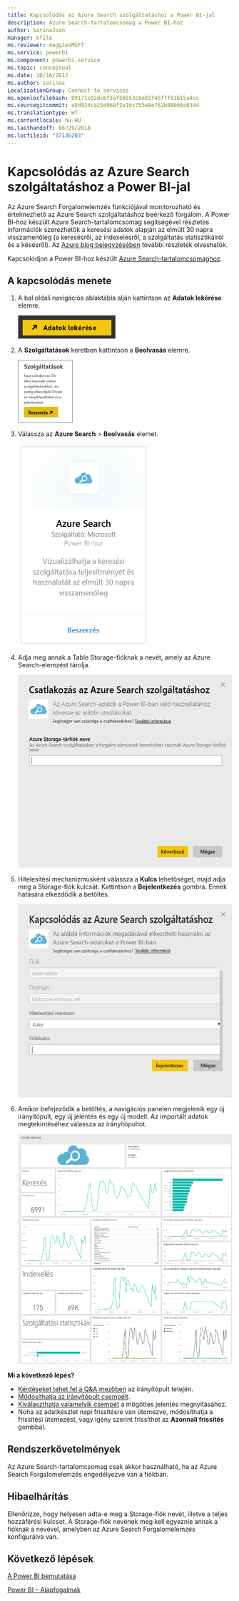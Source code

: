 ```yaml
---
title: Kapcsolódás az Azure Search szolgáltatáshoz a Power BI-jal
description: Azure Search-tartalomcsomag a Power BI-hoz
author: SarinaJoan
manager: kfile
ms.reviewer: maggiesMSFT
ms.service: powerbi
ms.component: powerbi-service
ms.topic: conceptual
ms.date: 10/16/2017
ms.author: sarinas
LocalizationGroup: Connect to services
ms.openlocfilehash: 09171c02dcbf5af50553c6e82f46f7f81b15a4cc
ms.sourcegitcommit: e8d924ca25e060f2e1bc753e8e762b88066a0344
ms.translationtype: HT
ms.contentlocale: hu-HU
ms.lasthandoff: 06/29/2018
ms.locfileid: "37136203"
---
```

# <a name="connect-to-azure-search-with-power-bi"></a>Kapcsolódás az Azure Search szolgáltatáshoz a Power BI-jal
Az Azure Search Forgalomelemzés funkciójával monitorozható és értelmezhető az Azure Search szolgáltatáshoz beérkező forgalom. A Power BI-hoz készült Azure Search-tartalomcsomag segítségével részletes információk szerezhetők a keresési adatok alapján az elmúlt 30 napra visszamenőleg (a keresésről, az indexelésről, a szolgáltatás statisztikáiról és a késésről). Az [Azure blog bejegyzésében](https://azure.microsoft.com/blog/analyzing-your-azure-search-traffic/) további részletek olvashatók.

Kapcsolódjon a Power BI-hoz készült [Azure Search-tartalomcsomaghoz](https://app.powerbi.com/getdata/services/azure-search).

## <a name="how-to-connect"></a>A kapcsolódás menete
1. A bal oldali navigációs ablaktábla alján kattintson az **Adatok lekérése** elemre.
   
   ![](media/service-connect-to-azure-search/pbi_getdata.png) 
2. A **Szolgáltatások** keretben kattintson a **Beolvasás** elemre.
   
   ![](media/service-connect-to-azure-search/pbi_getservices.png) 
3. Válassza az **Azure Search** \> **Beolvasás** elemet.
   
   ![](media/service-connect-to-azure-search/azuresearch.png)
4. Adja meg annak a Table Storage-fióknak a nevét, amely az Azure Search-elemzést tárolja.
   
   ![](media/service-connect-to-azure-search/params.png)
5. Hitelesítési mechanizmusként válassza a **Kulcs** lehetőséget, majd adja meg a Storage-fiók kulcsát. Kattintson a **Bejelentkezés** gombra. Ennek hatására elkezdődik a betöltés.
   
   ![](media/service-connect-to-azure-search/creds.png)
6. Amikor befejeződik a betöltés, a navigációs panelen megjelenik egy új irányítópult, egy új jelentés és egy új modell. Az importált adatok megtekintéséhez válassza az irányítópultot.
   
    ![](media/service-connect-to-azure-search/dashboard2.png)

**Mi a következő lépés?**

* [Kérdéseket tehet fel a Q&A mezőben](power-bi-q-and-a.md) az irányítópult tetején.
* [Módosíthatja az irányítópult csempéit](service-dashboard-edit-tile.md).
* [Kiválaszthatja valamelyik csempét](service-dashboard-tiles.md) a mögöttes jelentés megnyitásához.
* Noha az adatkészlet napi frissítésre van ütemezve, módosíthatja a frissítési ütemezést, vagy igény szerint frissíthet az **Azonnali frissítés** gombbal.

## <a name="system-requirements"></a>Rendszerkövetelmények
Az Azure Search-tartalomcsomag csak akkor használható, ha az Azure Search Forgalomelemzés engedélyezve van a fiókban.

## <a name="troubleshooting"></a>Hibaelhárítás
Ellenőrizze, hogy helyesen adta-e meg a Storage-fiók nevét, illetve a teljes hozzáférési kulcsot. A Storage-fiók nevének meg kell egyeznie annak a fióknak a nevével, amelyben az Azure Search Forgalomelemzés konfigurálva van.

## <a name="next-steps"></a>Következő lépések
[A Power BI bemutatása](power-bi-overview.md)

[Power BI – Alapfogalmak](service-basic-concepts.md)


